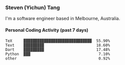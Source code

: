 ### Steven (Yichun) Tang

I'm a software engineer based in Melbourne, Australia.

#### Personal Coding Activity (past 7 days)
```
TeX     ▓▓▓▓▓▓▓▓▓▓▓▓▓▓▓▓▓▓▓▓▓▓▓▓▓▓▓▓▓▓  55.90%
Text    ▓▓▓▓▓▓▓▓▓                       18.60%
Dart    ▓▓▓▓▓▓▓▓▓                       17.48%
Python  ▓▓▓                              7.10%
other                                    0.92%
```
